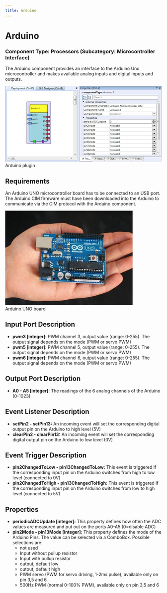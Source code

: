 ```yaml
---
title: Arduino
---
```


# Arduino

### Component Type: Processors (Subcategory: Microcontroller Interface)

The Arduino component provides an interface to the Arduino Uno microcontroller and makes available analog inputs and digital inputs and outputs.

![Screenshot: Arduino plugin](./img/Arduino.jpg "Screenshot: Arduino plugin")  
Arduino plugin

## Requirements

An Arduino UNO microcontroller board has to be connected to an USB port. The Arduino CIM firmware must have been downloaded into the Arduino to communicate via the CIM protocol with the Arduino component.

![Arduino UNO board](./img/Arduino_picture.jpg "Arduino UNO board")  
Arduino UNO board

## Input Port Description

- **pwm3 \[integer\]:** PWM channel 3, output value (range: 0-255). The output signal depends on the mode (PWM or servo PWM)
- **pwm5 \[integer\]:** PWM channel 5, output value (range: 0-255). The output signal depends on the mode (PWM or servo PWM)
- **pwm6 \[integer\]:** PWM channel 6, output value (range: 0-255). The output signal depends on the mode (PWM or servo PWM)

## Output Port Description

- **A0 - A5 \[integer\]:** The readings of the 6 analog channels of the Arduino (0-1023)

## Event Listener Description

- **setPin2 - setPin13:** An incoming event will set the corresponding digital output pin on the Arduino to high level (5V)
- **clearPin2 - clearPin13:** An incoming event will set the corresponding digital output pin on the Arduino to low level (0V)

## Event Trigger Description

- **pin2ChangedToLow - pin13ChangedToLow:** This event is triggered if the corresponding input pin on the Arduino switches from high to low level (connected to 0V)
- **pin2ChangedToHigh - pin13ChangedToHigh:** This event is triggered if the corresponding input pin on the Arduino switches from low to high level (connected to 5V)

## Properties

- **periodicADCUpdate \[integer\]:** This property defines how often the ADC values are measured and put out on the ports A0-A5 (0=disable ADC)
- **pin2Mode - pin13Mode \[integer\]:** This property defines the mode of the Arduino Pins. The value can be selected via a ComboBox. Possible selections are:
  - not used
  - Input without pullup resistor
  - Input with pullup resistor
  - output, default low
  - output, default high
  - PWM servo (PWM for servo driving, 1-2ms pulse), available only on pin 3,5 and 6
  - 500Hz PWM (normal 0-100% PWM), available only on pin 3,5 and 6

